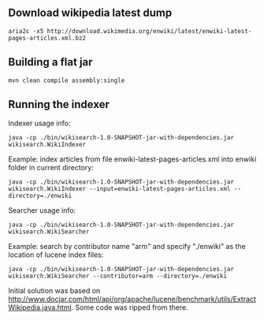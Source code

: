 Download wikipedia latest dump
-------------
  ```
  aria2c -x5 http://download.wikimedia.org/enwiki/latest/enwiki-latest-pages-articles.xml.bz2
  ```
  

Building a flat jar
------------

  ```
  mvn clean compile assembly:single
  ```

Running the indexer
------------

Indexer usage info:
  ```
  java -cp ./bin/wikisearch-1.0-SNAPSHOT-jar-with-dependencies.jar wikisearch.WikiIndexer 
  ```


Example: index articles from file enwiki-latest-pages-articles.xml into enwiki folder in current directory:

  ```
  java -cp ./bin/wikisearch-1.0-SNAPSHOT-jar-with-dependencies.jar wikisearch.WikiIndexer --input=enwiki-latest-pages-articles.xml --directory=./enwiki
  ```

Searcher usage info:

  ```
  java -cp ./bin/wikisearch-1.0-SNAPSHOT-jar-with-dependencies.jar wikisearch.WikiSearcher
  ```

Example: search by contributor name "arm" and specify "./enwiki" as the location of lucene index files:

  ```
  java -cp ./bin/wikisearch-1.0-SNAPSHOT-jar-with-dependencies.jar wikisearch.WikiSearcher --contributor=arm --directory=./enwiki
  ```


Initial solution was based on http://www.docjar.com/html/api/org/apache/lucene/benchmark/utils/ExtractWikipedia.java.html. Some code was ripped from there.
